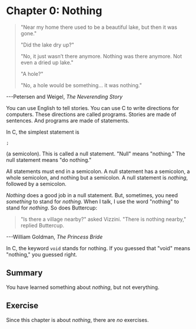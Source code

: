 # Chapter 0: Nothing

> "Near my home there used to be a beautiful lake, but then it was gone."
>
> "Did the lake dry up?"
>
> "No, it just wasn’t there anymore.
> Nothing was there anymore. Not even a dried up lake."
>
> "A hole?"
>
> "No, a hole would be something...
> it was nothing."

---Petersen and Weigel, _The Neverending Story_

You can use English to tell stories.
You can use C to write directions for computers.
These directions are called programs.
Stories are made of sentences.
And programs are made of statements.

In C, the simplest statement is

    ;

(a semicolon).
This is called a null statement.
"Null" means "nothing."
The null statement means "do nothing."

All statements must end in a semicolon.
A null statement has a semicolon, a whole semicolon, and nothing but a semicolon.
A null statement is _nothing_, followed by a semicolon.

_Nothing_ does a good job in a null statement.
But, sometimes, you need _something_ to stand for _nothing_.
When I talk, I use the word "nothing" to stand for _nothing_.
So does Buttercup:

> "Is there a village nearby?" asked Vizzini.
> "There is nothing nearby," replied Buttercup.

---William Goldman, _The Princess Bride_

In C, the keyword `void` stands for nothing.
If you guessed that "void" means "nothing," you guessed right.

## Summary

You have learned something about _nothing_, but not everything.

## Exercise

Since this chapter is about _nothing_, there are _no_ exercises.
